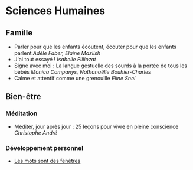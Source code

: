# Sciences Humaines

## Famille
 - Parler pour que les enfants écoutent, écouter pour que les enfants parlent _Adèle Faber, Elaine Mazlish_
 - J'ai tout essayé ! _Isabelle Filliozat_
 - Signe avec moi : La langue gestuelle des sourds à la portée de tous les bébés _Monica Companys,‎ Nathanaëlle Bouhier-Charles_
 - Calme et attentif comme une grenouille _Eline Snel_

## Bien-être

### Méditation 
 - Méditer, jour après jour : 25 leçons pour vivre en pleine conscience _Christophe André_

### Développement personnel
 - [Les mots sont des fenêtres](Humain/Les%20Mots%20sont%20des%20fenetres.md)
